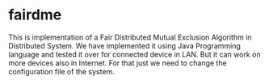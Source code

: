 # fairdme
This is implementation of a Fair Distributed Mutual Exclusion Algorithm in Distributed System. We have implemented it using Java Programming language and tested it over for connected device in LAN. But it can work on more devices also in Internet. For that just we need to change the configuration file of the system. 
